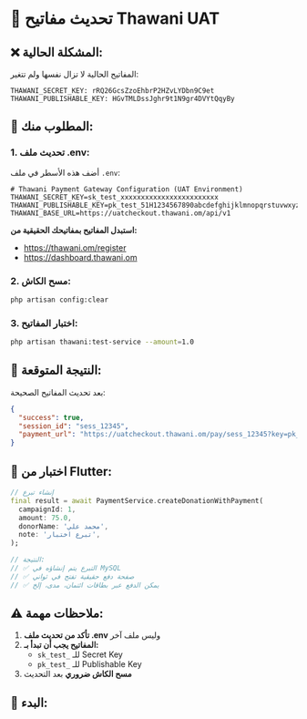 # 🔑 تحديث مفاتيح Thawani UAT

## ❌ **المشكلة الحالية:**
المفاتيح الحالية لا تزال نفسها ولم تتغير:

```
THAWANI_SECRET_KEY: rRQ26GcsZzoEhbrP2HZvLYDbn9C9et
THAWANI_PUBLISHABLE_KEY: HGvTMLDssJghr9t1N9gr4DVYtQqyBy
```

## 🔧 **المطلوب منك:**

### **1. تحديث ملف .env:**

أضف هذه الأسطر في ملف `.env`:

```env
# Thawani Payment Gateway Configuration (UAT Environment)
THAWANI_SECRET_KEY=sk_test_xxxxxxxxxxxxxxxxxxxxxxxx
THAWANI_PUBLISHABLE_KEY=pk_test_51H1234567890abcdefghijklmnopqrstuvwxyz
THAWANI_BASE_URL=https://uatcheckout.thawani.om/api/v1
```

**استبدل المفاتيح بمفاتيحك الحقيقية من:**
- https://thawani.om/register
- https://dashboard.thawani.om

### **2. مسح الكاش:**

```bash
php artisan config:clear
```

### **3. اختبار المفاتيح:**

```bash
php artisan thawani:test-service --amount=1.0
```

## 🎯 **النتيجة المتوقعة:**

بعد تحديث المفاتيح الصحيحة:

```json
{
  "success": true,
  "session_id": "sess_12345",
  "payment_url": "https://uatcheckout.thawani.om/pay/sess_12345?key=pk_test_..."
}
```

## 📱 **اختبار من Flutter:**

```dart
// إنشاء تبرع
final result = await PaymentService.createDonationWithPayment(
  campaignId: 1,
  amount: 75.0,
  donorName: 'محمد علي',
  note: 'تبرع اختبار',
);

// النتيجة:
// ✅ التبرع يتم إنشاؤه في MySQL
// ✅ صفحة دفع حقيقية تفتح في ثواني
// ✅ يمكن الدفع عبر بطاقات ائتمان، مدى، إلخ
```

## ⚠️ **ملاحظات مهمة:**

1. **تأكد من تحديث ملف .env** وليس ملف آخر
2. **المفاتيح يجب أن تبدأ بـ:**
   - `sk_test_` للـ Secret Key
   - `pk_test_` للـ Publishable Key
3. **مسح الكاش ضروري** بعد التحديث

## 🚀 **البدء:**
